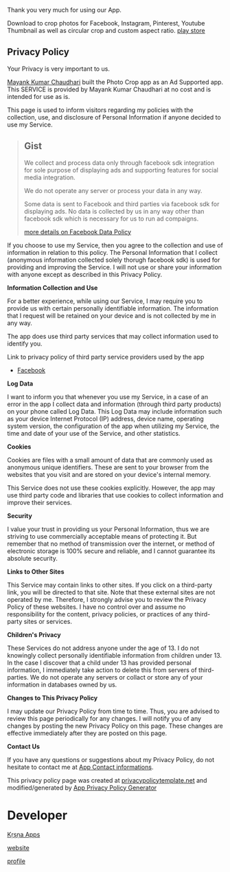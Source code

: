
Thank you very much for using our App.

Download to crop photos for Facebook, Instagram, Pinterest, Youtube Thumbnail as well as circular crop and custom aspect ratio.
[play store](https://play.google.com/store/apps/details?id=com.mayank.crop)

## Privacy Policy

Your Privacy is very important to us.

[Mayank Kumar Chaudhari](https://mayank1513.github.io/) built the Photo Crop app as an Ad Supported app. This SERVICE is provided by Mayank Kumar Chaudhari at no cost and is intended for use as is.

This page is used to inform visitors regarding my policies with the collection, use, and disclosure of Personal Information if anyone decided to use my Service.

> ## Gist
> We collect and process data only through facebook sdk integration for sole purpose of displaying ads and supporting features for social media integration.
>
> We do not operate any server or process your data in any way.
>
> Some data is sent to Facebook and third parties via facebook sdk for displaying ads. No data is collected by us in any way other than facebook sdk which is necessary for us to run ad compaigns.
>
> [more details on Facebook Data Policy](https://www.facebook.com/policy.php)

If you choose to use my Service, then you agree to the collection and use of information in relation to this policy. The Personal Information that I collect (anonymous information collected solely thorugh facebook sdk) is used for providing and improving the Service. I will not use or share your information with anyone except as described in this Privacy Policy.

**Information Collection and Use**

For a better experience, while using our Service, I may require you to provide us with certain personally identifiable information. The information that I request will be retained on your device and is not collected by me in any way.

The app does use third party services that may collect information used to identify you.

Link to privacy policy of third party service providers used by the app

*   [Facebook](https://www.facebook.com/about/privacy)

**Log Data**

I want to inform you that whenever you use my Service, in a case of an error in the app I collect data and information (through third party products) on your phone called Log Data. This Log Data may include information such as your device Internet Protocol (IP) address, device name, operating system version, the configuration of the app when utilizing my Service, the time and date of your use of the Service, and other statistics.

**Cookies**

Cookies are files with a small amount of data that are commonly used as anonymous unique identifiers. These are sent to your browser from the websites that you visit and are stored on your device's internal memory.

This Service does not use these cookies explicitly. However, the app may use third party code and libraries that use cookies to collect information and improve their services. 

**Security**

I value your trust in providing us your Personal Information, thus we are striving to use commercially acceptable means of protecting it. But remember that no method of transmission over the internet, or method of electronic storage is 100% secure and reliable, and I cannot guarantee its absolute security.

**Links to Other Sites**

This Service may contain links to other sites. If you click on a third-party link, you will be directed to that site. Note that these external sites are not operated by me. Therefore, I strongly advise you to review the Privacy Policy of these websites. I have no control over and assume no responsibility for the content, privacy policies, or practices of any third-party sites or services.

**Children's Privacy**

These Services do not address anyone under the age of 13. I do not knowingly collect personally identifiable information from children under 13. In the case I discover that a child under 13 has provided personal information, I immediately take action to delete this from servers of third-parties. We do not operate any servers or collact or store any of your information in databases owned by us.

**Changes to This Privacy Policy**

I may update our Privacy Policy from time to time. Thus, you are advised to review this page periodically for any changes. I will notify you of any changes by posting the new Privacy Policy on this page. These changes are effective immediately after they are posted on this page.

**Contact Us**

If you have any questions or suggestions about my Privacy Policy, do not hesitate to contact me at [App Contact informations](mailto:mayank.srmu@gmail.com).

This privacy policy page was created at [privacypolicytemplate.net](https://privacypolicytemplate.net) and modified/generated by [App Privacy Policy Generator](https://app-privacy-policy-generator.firebaseapp.com/)


# Developer
[Kṛṣṇa Apps](https://play.google.com/store/apps/dev?id=5009060970068759882) 

[website](https://krishna-apps.github.io/) 

[profile](https://mayank1513.github.io/) 
